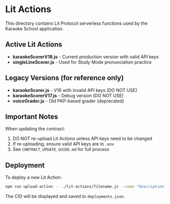 # Lit Actions

This directory contains Lit Protocol serverless functions used by the Karaoke School application.

## Active Lit Actions

- **karaokeScorerV18.js** - Current production version with valid API keys
- **singleLineScorer.js** - Used for Study Mode pronunciation practice

## Legacy Versions (for reference only)

- **karaokeScorer.js** - V16 with invalid API keys (DO NOT USE)
- **karaokeScorerV17.js** - Debug version (DO NOT USE)
- **voiceGrader.js** - Old PKP-based grader (deprecated)

## Important Notes

When updating the contract:
1. DO NOT re-upload Lit Actions unless API keys need to be changed
2. If re-uploading, ensure valid API keys are in `.env`
3. See `CONTRACT_UPDATE_GUIDE.md` for full process

## Deployment

To deploy a new Lit Action:
```bash
npm run upload-action -- ./lit-actions/filename.js --name "Description"
```

The CID will be displayed and saved to `deployments.json`.
